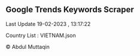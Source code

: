 

## Google Trends Keywords Scraper 
 
Last Update 19-02-2023 , 13:17:22

Country List :
VIETNAM.json



© Abdul Muttaqin 
